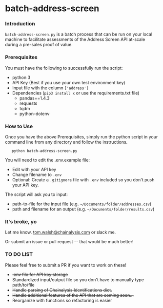 # batch-address-screen

### Introduction

`batch-address-screen.py` is a batch process that can be run on your local machine to facilitate assessments of the Address Screen API at-scale during a pre-sales proof of value.

### Prerequisites

You must have the following to successfully run the script:

- python 3
- API Key (Best if you use your own test environment key)
- Input file with the column `['address']`
- Dependencies (`pip3 install x` or use the requirements.txt file)
  - pandas==1.4.3
  - requests
  - tqdm
  - python-dotenv

### How to Use

Once you have the above Prerequisites, simply run the python script in your command line from any directory and follow the instructions.

       python batch-address-screen.py

You will need to edit the .env.example file:

- Edit with your API key
- Change filename to `.env`
- Optional: Create a `.gitignore` file with `.env` included so you don't push your API key.

The script will ask you to input:

- path-to-file for the input file (e.g. `~/Documents/folder/addresses.csv`)
- path and filename for an output (e.g. `~/Documents/folder/results.csv`)

### It's broke, yo

Let me know. tom.walsh@chainalysis.com or slack me.

Or submit an issue or pull request -- that would be much better!

### TO DO LIST

Please feel free to submit a PR if you want to work on these!

- <s>.env file for API key storage</s>
- Standardized input/output file so you don't have to manually type path/to/file
- <s>Handle parsing of Chainalysis Identifications dict.</s>
- <s>Handle additional features of the API that are coming soon...</s>
- Reorganize with functions so refactoring is easier
